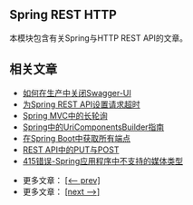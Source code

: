 ## Spring REST HTTP

本模块包含有关Spring与HTTP REST API的文章。

## 相关文章

+ [如何在生产中关闭Swagger-UI](http://tu-yucheng.github.io/springweb/2023/05/19/swagger-ui-turn-off-in-production.html)
+ [为Spring REST API设置请求超时](http://tu-yucheng.github.io/springweb/2023/05/19/spring-rest-timeout.html)
+ [Spring MVC中的长轮询](http://tu-yucheng.github.io/springweb/2023/05/19/spring-mvc-long-polling.html)
+ [Spring中的UriComponentsBuilder指南](http://tu-yucheng.github.io/springweb/2023/05/19/spring-uricomponentsbuilder.html)
+ [在Spring Boot中获取所有端点](http://tu-yucheng.github.io/springweb/2023/05/19/spring-boot-get-all-endpoints.html)
+ [REST API中的PUT与POST](http://tu-yucheng.github.io/springweb/2023/05/19/rest-http-put-vs-post.html)
+ [415错误-Spring应用程序中不支持的媒体类型](http://tu-yucheng.github.io/springweb/2023/05/19/spring-415-unsupported-mediatype.html)

- 更多文章： [[<-- prev]](../spring-rest-http-1/README.md)
- 更多文章： [[next -->]](../spring-rest-http-3/README.md)